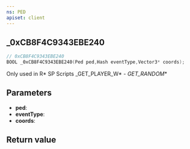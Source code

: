 ```yaml
---
ns: PED
apiset: client
---
```

## _0xCB8F4C9343EBE240

```c
// 0xCB8F4C9343EBE240
BOOL _0xCB8F4C9343EBE240(Ped ped,Hash eventType,Vector3* coords);
```

Only used in R* SP Scripts
_GET_PLAYER_W* - _GET_RANDOM_*

## Parameters
* **ped**:
* **eventType**:
* **coords**:

## Return value

